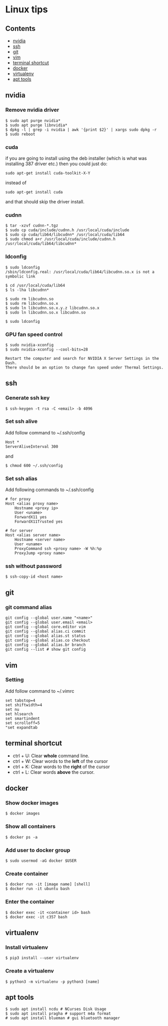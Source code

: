 Linux tips
==========

Contents
--------
- [nvidia](#nvidia)
- [ssh](#ssh)
- [git](#git)
- [vim](#vim)
- [terminal shortcut](#terminal-shortcut)
- [docker](#docker)
- [virtualenv](#virtualenv)
- [apt tools](#apt-tools)

nvidia
------
    
### Remove nvidia driver

    $ sudo apt purge nvidia*
    $ sudo apt purge libnvidia*
    $ dpkg -l | grep -i nvidia | awk '{print $2}' | xargs sudo dpkg -r
    $ sudo reboot

### cuda

if you are going to install using the deb installer (which is what was installing 387 driver etc.) then you could just do:

```
sudo apt-get install cuda-toolkit-X-Y
```

instead of

```
sudo apt-get install cuda
```

and that should skip the driver install.


### cudnn

    $ tar -xzvf cudnn-*.tgz
    $ sudo cp cuda/include/cudnn.h /usr/local/cuda/include
    $ sudo cp cuda/lib64/libcudnn* /usr/local/cuda/lib64
    $ sudo chmod a+r /usr/local/cuda/include/cudnn.h /usr/local/cuda/lib64/libcudnn*
    
### ldconfig

    $ sudo ldconfig 
    /sbin/ldconfig.real: /usr/local/cuda/lib64/libcudnn.so.x is not a symbolic link

    $ cd /usr/local/cuda/lib64
    $ ls -lha libcudnn*

    $ sudo rm libcudnn.so
    $ sudo rm libcudnn.so.x
    $ sudo ln libcudnn.so.x.y.z libcudnn.so.x
    $ sudo ln libcudnn.so.x libcudnn.so
    
    $ sudo ldconfig

### GPU fan speed control

    $ sudo nvidia-xconfig
    $ sudo nvidia-xconfig --cool-bits=28
    
    Restart the computer and search for NVIDIA X Server Settings in the Dash. 
    There should be an option to change fan speed under Thermal Settings.

ssh
---

### Generate ssh key

    $ ssh-keygen -t rsa -C <email> -b 4096
    
### Set ssh alive

Add follow command to ~/.ssh/config

    Host *
    ServerAliveInterval 300
    
and

    $ chmod 600 ~/.ssh/config

### Set ssh alias

Add following commands to ~/.ssh/config

    # for proxy
    Host <alias proxy name>
        Hostname <proxy ip>
        User <uname>
        ForwardX11 yes
        ForwardX11Trusted yes
        
    # for server
    Host <alias server name>
        Hostname <server name>
        User <uname>
        ProxyCommand ssh <proxy name> -W %h:%p
        ProxyJump <proxy name>

### ssh without password

    $ ssh-copy-id <host name>

git
---

### git command alias

    git config --global user.name "<name>"
    git config --global user.email <email>
    git config --global core.editor vim
    git config --global alias.ci commit
    git config --global alias.st status
    git config --global alias.co checkout
    git config --global alias.br branch
    git config --list # show git config
    

vim
---

### Setting

Add follow command to ~/.vimrc

    set tabstop=4
    set shiftwidth=4
    set nu
    set hlsearch
    set smartindent
    set scrolloff=5
    "set expandtab

terminal shortcut
-----------------

- ctrl + U: Clear **whole** command line.
- ctrl + W: Clear words to the **left** of the cursor
- ctrl + K: Clear words to the **right** of the cursor
- ctrl + L: Clear words **above** the cursor.

docker
------

### Show docker images

    $ docker images

### Show all containers

    $ docker ps -a
    
### Add user to docker group

    $ sudo usermod -aG docker $USER

### Create container

    $ docker run -it [image name] [shell]
    $ docker run -it ubuntu bash

### Enter the container

    $ docker exec -it <container id> bash
    $ docker exec -it c357 bash

virtualenv
----------

### Install virtualenv

    $ pip3 install --user virtualenv
    
### Create a virtualenv

    $ python3 -m virtualenv -p python3 [name]

apt tools
---------

    $ sudo apt install ncdu # NCurses Disk Usage
    $ sudo apt install pragha # support m4a format
    # sudo apt install blueman # gui bluetooth manager
